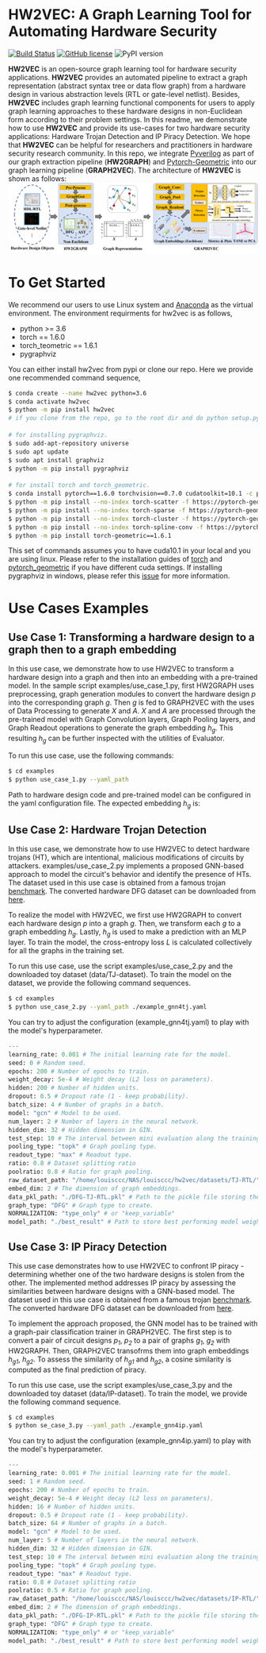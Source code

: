 # HW2VEC: A Graph Learning Tool for Automating Hardware Security
[![Build Status](https://travis-ci.com/louisccc/hw2vec.svg?branch=master)](https://travis-ci.com/github/louisccc/hw2vec) [![GitHub license](https://img.shields.io/github/license/Sujit-O/pykg2vec.svg)](https://github.com/Sujit-O/pykg2vec/blob/master/LICENSE) ![PyPI version](https://badge.fury.io/py/hw2vec.svg)

**HW2VEC** is an open-source graph learning tool for hardware security applications.
**HW2VEC** provides an automated pipeline to extract a graph representation (abstract syntax tree or data flow graph) from a hardware design in various abstraction levels (RTL or gate-level netlist).
Besides, **HW2VEC** includes graph learning functional components for users to apply graph learning approaches to these hardware designs in non-Euclidean form according to their problem settings.
In this readme, we demonstrate how to use **HW2VEC** and provide its use-cases for two hardware security applications: Hardware Trojan Detection and IP Piracy Detection.
We hope that **HW2VEC** can be helpful for researchers and practitioners in hardware security research community. In this repo, we integrate [Pyverilog](https://github.com/PyHDI/Pyverilog) as part of our graph extraction pipeline (**HW2GRAPH**) and [Pytorch-Geometric](https://github.com/rusty1s/pytorch_geometric) into our graph learning pipeline (**GRAPH2VEC**). The architecture of **HW2VEC** is shown as follows:
![](https://github.com/AICPS/hw2vec/blob/master/figures/archi.png?raw=true)

# To Get Started
We recommend our users to use Linux system and [Anaconda](https://www.anaconda.com/) as the virtual environment. The environment requirments for hw2vec is as follows,
- python >= 3.6 
- torch == 1.6.0
- torch_teometric == 1.6.1
- pygraphviz

You can either install hw2vec from pypi or clone our repo. Here we provide one recommended command sequence, 
```sh
$ conda create --name hw2vec python=3.6
$ conda activate hw2vec
$ python -m pip install hw2vec 
# if you clone from the repo, go to the root dir and do python setup.py install here.

# for installing pygraphviz. 
$ sudo add-apt-repository universe
$ sudo apt update
$ sudo apt install graphviz
$ python -m pip install pygraphviz

# for install torch and torch_geometric.
$ conda install pytorch==1.6.0 torchvision==0.7.0 cudatoolkit=10.1 -c pytorch
$ python -m pip install --no-index torch-scatter -f https://pytorch-geometric.com/whl/torch-1.6.0+cu101.html
$ python -m pip install --no-index torch-sparse -f https://pytorch-geometric.com/whl/torch-1.6.0+cu101.html
$ python -m pip install --no-index torch-cluster -f https://pytorch-geometric.com/whl/torch-1.6.0+cu101.html
$ python -m pip install --no-index torch-spline-conv -f https://pytorch-geometric.com/whl/torch-1.6.0+cu101.html
$ python -m pip install torch-geometric==1.6.1
```
This set of commands assumes you to have cuda10.1 in your local and you are using linux. Please refer to the installation guides of [torch](https://pytorch.org/) and [pytorch_geometric](https://pytorch-geometric.readthedocs.io/en/latest/notes/installation.html) if you have different cuda settings. If installing pygraphviz in windows, please refer this [issue](https://github.com/pygraphviz/pygraphviz/issues/58) for more information.

# Use Cases Examples

## Use Case 1: Transforming a hardware design to a graph then to a graph embedding
In this use case, we demonstrate how to use HW2VEC to transform a hardware design into a graph and then into an embedding with a pre-trained model. In the sample script examples/use_case_1.py, first HW2GRAPH uses preprocessing, graph generation modules to convert the hardware design _p_ into the corresponding graph _g_. Then _g_ is fed to GRAPH2VEC with the uses of Data Processing to generate _X_ and _A_. _X_ and _A_ are processed through the pre-trained model with Graph Convolution layers, Graph Pooling layers, and Graph Readout operations to generate the graph embedding _h<sub>g</sub>_. This  resulting _h<sub>g</sub>_ can be further inspected with the utilities of Evaluator.

To run this use case, use the following commands:
```sh
$ cd examples
$ python use_case_1.py --yaml_path 
```
Path to hardware design code and pre-trained model can be configured in the yaml configuration file.
The expected embedding _h<sub>g</sub>_ is: 

## Use Case 2: Hardware Trojan Detection
In this use case, we demonstrate how to use HW2VEC to detect hardware trojans (HT), which are intentional, malicious modifications of circuits by attackers. examples/use_case_2.py implements a proposed GNN-based approach to model the circuit's behavior and identify the presence of HTs. The dataset used in this use case is obtained from a famous trojan [benchmark](https://www.trust-hub.org/benchmarks/trojan). The converted hardware DFG dataset can be downloaded from [here](http://ieee-dataport.org/3640).

To realize the model with HW2VEC, we first use HW2GRAPH to convert each hardware design _p_ into a graph _g_. Then, we transform each _g_ to a graph embedding _h<sub>g</sub>_. Lastly, _h<sub>g</sub>_ is used to make a prediction with an MLP layer. To train the model, the cross-entropy loss _L_ is calculated collectively for all the graphs in the training set. 

To run this use case, use the script examples/use_case_2.py and the downloaded toy dataset (data/TJ-dataset). To train the model on the dataset, we provide the following command sequences.
```sh
$ cd examples
$ python use_case_2.py --yaml_path ./example_gnn4tj.yaml
```
You can try to adjust the configuration (example_gnn4tj.yaml) to play with the model's hyperparameter.
```python
---
learning_rate: 0.001 # The initial learning rate for the model.
seed: 0 # Random seed.
epochs: 200 # Number of epochs to train.
weight_decay: 5e-4 # Weight decay (L2 loss on parameters).
hidden: 200 # Number of hidden units.
dropout: 0.5 # Dropout rate (1 - keep probability).
batch_size: 4 # Number of graphs in a batch.
model: "gcn" # Model to be used.
num_layer: 2 # Number of layers in the neural network.
hidden_dim: 32 # Hidden dimension in GIN.
test_step: 10 # The interval between mini evaluation along the training process.
pooling_type: "topk" # Graph pooling type.
readout_type: "max" # Readout type.
ratio: 0.8 # Dataset splitting ratio
poolratio: 0.8 # Ratio for graph pooling.
raw_dataset_path: "/home/louisccc/NAS/louisccc/hw2vec/datasets/TJ-RTL/" # Path to raw dataset for parsing if no precache.
embed_dim: 2 # The dimension of graph embeddings.
data_pkl_path: "./DFG-TJ-RTL.pkl" # Path to the pickle file storing the graph dataset
graph_type: "DFG" # Graph type to create.
NORMALIZATION: "type_only" # or "keep_variable"
model_path: "./best_result" # Path to store best performing model weights.
```

## Use Case 3: IP Piracy Detection
This use case demonstrates how to use HW2VEC to confront IP piracy - determining whether one of the two hardware designs is stolen from the other. The implemented method addresses IP piracy by assessing the similarities between hardware designs with a GNN-based model. The dataset used in this use case is obtained from a famous trojan [benchmark](https://www.trust-hub.org/benchmarks/trojan). The converted hardware DFG dataset can be downloaded from [here](http://ieee-dataport.org/3640). 

To implement the approach proposed, the GNN model has to be trained with a graph-pair classification trainer in GRAPH2VEC. The first step is to convert a pair of circuit designs _p<sub>1</sub>_, _p<sub>2</sub>_ to a pair of graphs _g<sub>1</sub>_, _g<sub>2</sub>_ with HW2GRAPH. Then, GRAPH2VEC transofrms them into graph embeddings _h<sub>g1</sub>_, _h<sub>g2</sub>_. To assess the similarity of _h<sub>g1</sub>_ and _h<sub>g2</sub>_, a cosine similarity is computed as the final prediction of piracy. 

To run this use case, use the script examples/use_case_3.py and the downloaded toy dataset (data/IP-dataset). To train the model, we provide the following command sequence.
```sh
$ cd examples
$ python se_case_3.py --yaml_path ./example_gnn4ip.yaml
```
You can try to adjust the configuration (example_gnn4ip.yaml) to play with the model's hyperparameter.
```python
---
learning_rate: 0.001 # The initial learning rate for the model.
seed: 1 # Random seed.
epochs: 200 # Number of epochs to train.
weight_decay: 5e-4 # Weight decay (L2 loss on parameters).
hidden: 16 # Number of hidden units.
dropout: 0.5 # Dropout rate (1 - keep probability).
batch_size: 64 # Number of graphs in a batch.
model: "gcn" # Model to be used.
num_layer: 5 # Number of layers in the neural network.
hidden_dim: 32 # Hidden dimension in GIN.
test_step: 10 # The interval between mini evaluation along the training process.
pooling_type: "topk" # Graph pooling type.
readout_type: "max" # Readout type.
ratio: 0.8 # Dataset splitting ratio
poolratio: 0.5 # Ratio for graph pooling.
raw_dataset_path: "/home/louisccc/NAS/louisccc/hw2vec/datasets/IP-RTL/" # Path to raw dataset for parsing if no precache.
embed_dim: 2 # The dimension of graph embeddings.
data_pkl_path: "./DFG-IP-RTL.pkl" # Path to the pickle file storing the graph dataset
graph_type: "DFG" # Graph type to create.
NORMALIZATION: "type_only" # or "keep_variable"
model_path: "./best_result" # Path to store best performing model weights.
```
